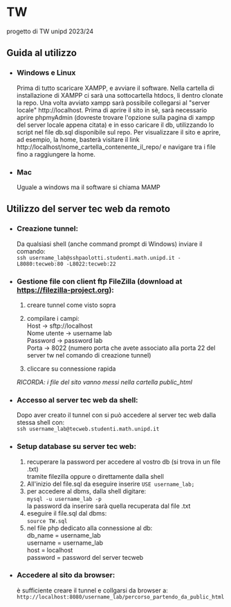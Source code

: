 # TW
progetto di TW unipd 2023/24

## Guida al utilizzo
- ### Windows e Linux
    Prima di tutto scaricare XAMPP, e avviare il software. Nella cartella di installazione di XAMPP ci sarà una sottocartella htdocs, li dentro clonate la repo. Una volta avviato xampp sarà possibile collegarsi al "server locale" http://localhost. Prima di aprire il sito in sè, sarà necessario aprire phpmyAdmin (dovreste trovare l'opzione sulla pagina di xampp del server locale appena citata) e in esso caricare il db, utilizzando lo script nel file db.sql disponibile sul repo. Per visualizzare il sito e aprire, ad esempio, la home, basterà visitare il link http://localhost/nome_cartella_contenente_il_repo/ e navigare tra i file fino a raggiungere la home.
- ### Mac
    Uguale a windows ma il software si chiama MAMP


## Utilizzo del server tec web da remoto
- ### Creazione tunnel:
  Da qualsiasi shell (anche command prompt di Windows) inviare il comando:\
  `ssh username_lab@sshpaolotti.studenti.math.unipd.it -L8080:tecweb:80 -L8022:tecweb:22`

- ### Gestione file con client ftp FileZilla (download at https://filezilla-project.org):
    1. creare tunnel come visto sopra

    2. compilare i campi:\
	    Host -> sftp://localhost\
	    Nome utente -> username lab\
	    Password -> password lab\
	    Porta -> 8022 (numero porta che avete associato alla porta 22 del server tw nel comando di             creazione tunnel)

     3. cliccare su connessione rapida
  
    *RICORDA: i file del sito vanno messi nella cartella public_html*
  
- ### Accesso al server tec web da shell:
  Dopo aver creato il tunnel con si può accedere al server tec web dalla stessa shell con:\
  `ssh username_lab@tecweb.studenti.math.unipd.it`

- ### Setup database su server tec web:
  1. recuperare la password per accedere al vostro db (si trova in un file .txt)\
    tramite filezilla oppure o direttamente dalla shell
  2. All'inizio del file.sql da eseguire inserire `USE username_lab;`
  3. per accedere al dbms, dalla shell digitare:\
    `mysql -u username_lab -p`\
    la password da inserire sarà quella recuperata dal file .txt
  4. eseguire il file.sql dal dbms:\
     `source TW.sql`
  5. nel file php dedicato alla connessione al db:\
     db_name = username_lab\
	 username = username_lab\
	 host = localhost\
	 password = password del server tecweb
     
- ### Accedere al sito da browser:
  è sufficiente creare il tunnel e collgarsi da browser a:\
  `http://localhost:8080/username_lab/percorso_partendo_da_public_html`
  

